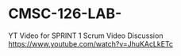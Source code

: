 # CMSC-126-LAB-

YT Video for SPRINT 1 Scrum Video Discussion
https://www.youtube.com/watch?v=JhuKAcLkETc


